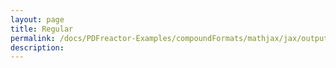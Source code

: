 ```yaml
---
layout: page
title: Regular
permalink: /docs/PDFreactor-Examples/compoundFormats/mathjax/jax/output/SVG/fonts/TeX/Script/Regular/
description: 
---
```






